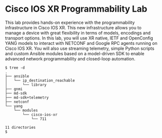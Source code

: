 # Cisco IOS XR Programmability Lab
This lab provides hands-on experience with the programmability infrastructure in Cisco IOS XR. This new infrastructure allows you to manage a device with great flexibility in terms of models, encodings and transport options. In this lab, you will use XR native, IETF and OpenConfig YANG models to interact with NETCONF and Google RPC agents running on Cisco IOS XR. You will also use streaming telemetry, simple Python scripts and custom Ansible modules based on a model-driven SDK to enable advanced network programmability and closed-loop automation.

```
$ tree -d
.
├── ansible
│   └── ip_destination_reachable
│       └── library
├── gnmi
├── md-sdk
├── md-sdk+telemetry
├── netconf
└── yang
    └── modules
        └── cisco-ios-xr
            └── 711

11 directories
$
```
